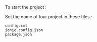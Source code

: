 To start the project :

Set the name of tour project in these files :

```
config.xml
ionic.config.json
package.json
```
